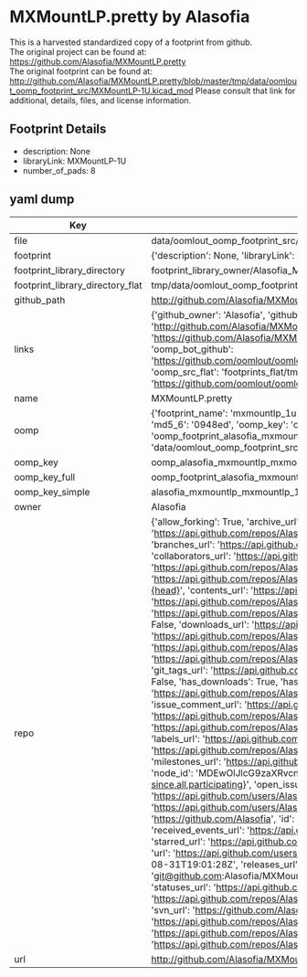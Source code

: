 # MXMountLP.pretty by Alasofia  
This is a harvested standardized copy of a footprint from github.  
The original project can be found at:  
https://github.com/Alasofia/MXMountLP.pretty  
The original footprint can be found at:
http://github.com/Alasofia/MXMountLP.pretty/blob/master/tmp/data/oomlout_oomp_footprint_src/MXMountLP-1U.kicad_mod
Please consult that link for additional, details, files, and license information.  
## Footprint Details
* description: None  
* libraryLink: MXMountLP-1U  
* number_of_pads: 8  
## yaml dump  
| Key | Value |  
| --- | --- |  
| file | data/oomlout_oomp_footprint_src/MXMountLP.pretty/MXMountLP-1U.kicad_mod |  
| footprint | {'description': None, 'libraryLink': 'MXMountLP-1U', 'number_of_pads': 8} |  
| footprint_library_directory | footprint_library_owner/Alasofia_MXMountLP.pretty |  
| footprint_library_directory_flat | tmp/data/oomlout_oomp_footprint_src/footprints_flat/alasofia_mxmountlp_mxmountlp_1u/working |  
| github_path | http://github.com/Alasofia/MXMountLP.pretty/blob/master/tmp/data/oomlout_oomp_footprint_src/MXMountLP-1U.kicad_mod |  
| links | {'github_owner': 'Alasofia', 'github_repo_name': 'MXMountLP.pretty', 'github_src': 'http://github.com/Alasofia/MXMountLP.pretty/blob/master/tmp/data/oomlout_oomp_footprint_src/MXMountLP-1U.kicad_mod', 'github_src_repo': 'https://github.com/Alasofia/MXMountLP.pretty', 'oomp_bot': 'tmp/data/oomlout_oomp_footprint_src/footprints/alasofia_mxmountlp_mxmountlp_1u/working', 'oomp_bot_github': 'https://github.com/oomlout/oomlout_oomp_footprint_bot/tree/main/tmp/data/oomlout_oomp_footprint_src/footprints/alasofia_mxmountlp_mxmountlp_1u/working', 'oomp_src_flat': 'footprints_flat/tmp/data/oomlout_oomp_footprint_src/footprints_flat/alasofia_mxmountlp_mxmountlp_1u/working', 'oomp_src_flat_github': 'https://github.com/oomlout/oomlout_oomp_footprint_src/tree/main/tmp/data/oomlout_oomp_footprint_src/footprints_flat/alasofia_mxmountlp_mxmountlp_1u/working'} |  
| name | MXMountLP.pretty |  
| oomp | {'footprint_name': 'mxmountlp_1u', 'library_name': 'mxmountlp', 'md5': '0948edd66737a5152d743dd4376775fd', 'md5_10': '0948edd667', 'md5_5': '0948e', 'md5_6': '0948ed', 'oomp_key': 'oomp_alasofia_mxmountlp_mxmountlp_1u', 'oomp_key_extra': 'oomp_footprint_alasofia_mxmountlp_mxmountlp_1u', 'oomp_key_full': 'oomp_footprint_alasofia_mxmountlp_mxmountlp_1u_0948ed', 'oomp_key_simple': 'alasofia_mxmountlp_mxmountlp_1u', 'original_filename': 'data/oomlout_oomp_footprint_src/MXMountLP.pretty/MXMountLP-1U.kicad_mod', 'owner_name': 'alasofia'} |  
| oomp_key | oomp_alasofia_mxmountlp_mxmountlp_1u |  
| oomp_key_full | oomp_footprint_alasofia_mxmountlp_mxmountlp_1u |  
| oomp_key_simple | alasofia_mxmountlp_mxmountlp_1u |  
| owner | Alasofia |  
| repo | {'allow_forking': True, 'archive_url': 'https://api.github.com/repos/Alasofia/MXMountLP.pretty/{archive_format}{/ref}', 'archived': False, 'assignees_url': 'https://api.github.com/repos/Alasofia/MXMountLP.pretty/assignees{/user}', 'blobs_url': 'https://api.github.com/repos/Alasofia/MXMountLP.pretty/git/blobs{/sha}', 'branches_url': 'https://api.github.com/repos/Alasofia/MXMountLP.pretty/branches{/branch}', 'clone_url': 'https://github.com/Alasofia/MXMountLP.pretty.git', 'collaborators_url': 'https://api.github.com/repos/Alasofia/MXMountLP.pretty/collaborators{/collaborator}', 'comments_url': 'https://api.github.com/repos/Alasofia/MXMountLP.pretty/comments{/number}', 'commits_url': 'https://api.github.com/repos/Alasofia/MXMountLP.pretty/commits{/sha}', 'compare_url': 'https://api.github.com/repos/Alasofia/MXMountLP.pretty/compare/{base}...{head}', 'contents_url': 'https://api.github.com/repos/Alasofia/MXMountLP.pretty/contents/{+path}', 'contributors_url': 'https://api.github.com/repos/Alasofia/MXMountLP.pretty/contributors', 'created_at': '2021-08-26T04:38:41Z', 'default_branch': 'main', 'deployments_url': 'https://api.github.com/repos/Alasofia/MXMountLP.pretty/deployments', 'description': 'Unified KiCAD footprint for many MX mount low profile switches', 'disabled': False, 'downloads_url': 'https://api.github.com/repos/Alasofia/MXMountLP.pretty/downloads', 'events_url': 'https://api.github.com/repos/Alasofia/MXMountLP.pretty/events', 'fork': False, 'forks': 0, 'forks_count': 0, 'forks_url': 'https://api.github.com/repos/Alasofia/MXMountLP.pretty/forks', 'full_name': 'Alasofia/MXMountLP.pretty', 'git_commits_url': 'https://api.github.com/repos/Alasofia/MXMountLP.pretty/git/commits{/sha}', 'git_refs_url': 'https://api.github.com/repos/Alasofia/MXMountLP.pretty/git/refs{/sha}', 'git_tags_url': 'https://api.github.com/repos/Alasofia/MXMountLP.pretty/git/tags{/sha}', 'git_url': 'git://github.com/Alasofia/MXMountLP.pretty.git', 'has_discussions': False, 'has_downloads': True, 'has_issues': True, 'has_pages': False, 'has_projects': True, 'has_wiki': True, 'homepage': None, 'hooks_url': 'https://api.github.com/repos/Alasofia/MXMountLP.pretty/hooks', 'html_url': 'https://github.com/Alasofia/MXMountLP.pretty', 'id': 400041478, 'is_template': False, 'issue_comment_url': 'https://api.github.com/repos/Alasofia/MXMountLP.pretty/issues/comments{/number}', 'issue_events_url': 'https://api.github.com/repos/Alasofia/MXMountLP.pretty/issues/events{/number}', 'issues_url': 'https://api.github.com/repos/Alasofia/MXMountLP.pretty/issues{/number}', 'keys_url': 'https://api.github.com/repos/Alasofia/MXMountLP.pretty/keys{/key_id}', 'labels_url': 'https://api.github.com/repos/Alasofia/MXMountLP.pretty/labels{/name}', 'language': None, 'languages_url': 'https://api.github.com/repos/Alasofia/MXMountLP.pretty/languages', 'license': None, 'merges_url': 'https://api.github.com/repos/Alasofia/MXMountLP.pretty/merges', 'milestones_url': 'https://api.github.com/repos/Alasofia/MXMountLP.pretty/milestones{/number}', 'mirror_url': None, 'name': 'MXMountLP.pretty', 'network_count': 0, 'node_id': 'MDEwOlJlcG9zaXRvcnk0MDAwNDE0Nzg=', 'notifications_url': 'https://api.github.com/repos/Alasofia/MXMountLP.pretty/notifications{?since,all,participating}', 'open_issues': 0, 'open_issues_count': 0, 'owner': {'avatar_url': 'https://avatars.githubusercontent.com/u/84687550?v=4', 'events_url': 'https://api.github.com/users/Alasofia/events{/privacy}', 'followers_url': 'https://api.github.com/users/Alasofia/followers', 'following_url': 'https://api.github.com/users/Alasofia/following{/other_user}', 'gists_url': 'https://api.github.com/users/Alasofia/gists{/gist_id}', 'gravatar_id': '', 'html_url': 'https://github.com/Alasofia', 'id': 84687550, 'login': 'Alasofia', 'node_id': 'MDQ6VXNlcjg0Njg3NTUw', 'organizations_url': 'https://api.github.com/users/Alasofia/orgs', 'received_events_url': 'https://api.github.com/users/Alasofia/received_events', 'repos_url': 'https://api.github.com/users/Alasofia/repos', 'site_admin': False, 'starred_url': 'https://api.github.com/users/Alasofia/starred{/owner}{/repo}', 'subscriptions_url': 'https://api.github.com/users/Alasofia/subscriptions', 'type': 'User', 'url': 'https://api.github.com/users/Alasofia'}, 'private': False, 'pulls_url': 'https://api.github.com/repos/Alasofia/MXMountLP.pretty/pulls{/number}', 'pushed_at': '2021-08-31T19:01:28Z', 'releases_url': 'https://api.github.com/repos/Alasofia/MXMountLP.pretty/releases{/id}', 'size': 64, 'ssh_url': 'git@github.com:Alasofia/MXMountLP.pretty.git', 'stargazers_count': 3, 'stargazers_url': 'https://api.github.com/repos/Alasofia/MXMountLP.pretty/stargazers', 'statuses_url': 'https://api.github.com/repos/Alasofia/MXMountLP.pretty/statuses/{sha}', 'subscribers_count': 1, 'subscribers_url': 'https://api.github.com/repos/Alasofia/MXMountLP.pretty/subscribers', 'subscription_url': 'https://api.github.com/repos/Alasofia/MXMountLP.pretty/subscription', 'svn_url': 'https://github.com/Alasofia/MXMountLP.pretty', 'tags_url': 'https://api.github.com/repos/Alasofia/MXMountLP.pretty/tags', 'teams_url': 'https://api.github.com/repos/Alasofia/MXMountLP.pretty/teams', 'temp_clone_token': None, 'topics': [], 'trees_url': 'https://api.github.com/repos/Alasofia/MXMountLP.pretty/git/trees{/sha}', 'updated_at': '2023-08-20T02:00:29Z', 'url': 'https://api.github.com/repos/Alasofia/MXMountLP.pretty', 'visibility': 'public', 'watchers': 3, 'watchers_count': 3, 'web_commit_signoff_required': False} |  
| url | http://github.com/Alasofia/MXMountLP.pretty |  

